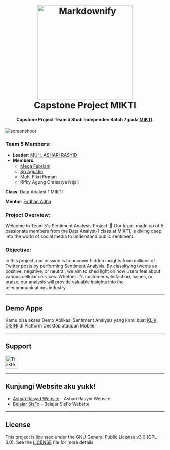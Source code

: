 
<h1 align="center">
  <br>
  <a href="https://mikti.id"><img src="https://mikti.id/assets/images/resources/logo-1.png" alt="Markdownify" width="300"></a>
  <br>
  Capstone Project MIKTI
  <br>
</h1>

<h4 align="center">Capstone Project Team 5 Studi Independen Batch 7 pada <a href="http://mikti.id" target="_blank">MIKTI</a>.</h4>

![screenshoot](https://media.licdn.com/dms/image/v2/D5622AQEHOYerLsixZg/feedshare-shrink_1280/B56ZQDPYyeGsAo-/0/1735221160488?e=1740009600&v=beta&t=Csx4ymVssAErxdedx-1mbiVgwvk5BXUPIDylc1pirl0)

### Team 5 Members:
- **Leader**: [MUH. ASHARI RASYID](https://www.linkedin.com/in/ardcreator/)
- **Members**:
    - [Mega Febriani](https://www.linkedin.com/in/megafebriani-528915326/)
    - [Sri Agustin](https://www.linkedin.com/in/sriagustin/)
    - Muh. Fikri Firman
    - Rifky Agung Chrisatya Ntjali

**Class**: Data Analyst 1 MIKTI

**Mentor**: [Fadhan Adha](https://www.linkedin.com/in/fadhlan-adha/)

### Project Overview:
Welcome to Team 5's Sentiment Analysis Project! 🌟 Our team, made up of 5 passionate members from the Data Analyst-1 class at MIKTI, is diving deep into the world of social media to understand public sentiment.

### Objective:
In this project, our mission is to uncover hidden insights from millions of Twitter posts by performing Sentiment Analysis. By classifying tweets as positive, negative, or neutral, we aim to shed light on how users feel about various cellular services. Whether it's customer satisfaction, issues, or praise, our analysis will provide valuable insights into the telecommunications industry.

----------------------------------------------------------------------------------------------------------------------------
## Demo Apps

Kamu bisa akses Demo Aplikasi Sentiment Analysis yang kami buat [KLIK DISINI](#) di Platform Desktop ataupun Mobile.

----------------------------------------------------------------------------------------------------------------------------
## Support

<a href="https://trakteer.id/ardtrakteer" target="_blank"><img id="wse-buttons-preview" src="https://edge-cdn.trakteer.id/images/embed/trbtn-red-1.png?date=18-11-2023" height="40" style="border:0px;height:40px;" alt="Trakteer Saya"></a>

----------------------------------------------------------------------------------------------------------------------------
## Kunjungi Website aku yukk!

- [Ashari Rasyid Website](https://asharirasyid.my.id) - Ashari Rasyid Website
- [Belajar SisFo](https://belajarsisfo.asharirasyid.my.id) - Belajar SisFo Website

----------------------------------------------------------------------------------------------------------------------------
## License

This project is licensed under the GNU General Public License v3.0 (GPL-3.0). See the [LICENSE](LICENSE) file for more details.
